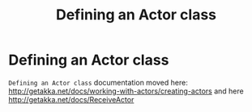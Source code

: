 ﻿---
layout: docs.hbs
title: Defining an Actor class
---
# Defining an Actor class

`Defining an Actor class` documentation moved here: http://getakka.net/docs/working-with-actors/creating-actors and here http://getakka.net/docs/ReceiveActor